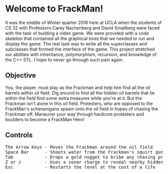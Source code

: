 # Welcome to FrackMan!
It was the middle of Winter quarter 2016 here at UCLA when
the students of CS 32 with Professors Carey Nachenberg
and David Smallberg were faced with the task of building
a video game. We were provided with a code skeleton that
contained all the graphical tools that we needed to run and
display the game. The real task was to write all the 
superclasses and subclasses that formed the interface
of the game. This project stretched our abilities with inheritance,
polymorphism, recursion, and knowledge of the C++ STL. I hope to
never go through such pain again.

## Objective
You, the player, must play as the Frackman and help him find all the oil
barrels within oil field. Dig around to find all the hidden oil barrels
that lie within the field find some extra treasures while you're at it.
But the Frackman isn't alone in this oil field. Protesters, who are opposed
to the FrackMan's schenanigans spawn onto the oil field in hopes of
chasing the Frackman off. Maneuver your way through hardcore protesters
and boulders to become a FrackMan Hero!

## Controls
<pre>
The Arrow Keys - Moves the Frackman around the oil field
Space Bar      - Shoots water from the Frackman's squirt gun
Tab            - Drops a gold nugget to bribe any chasing protesters
Z or z         - Uses a sonar charge to reveal nearby hidden objects
Esc            - Restarts the level at the cost of a life
</pre>